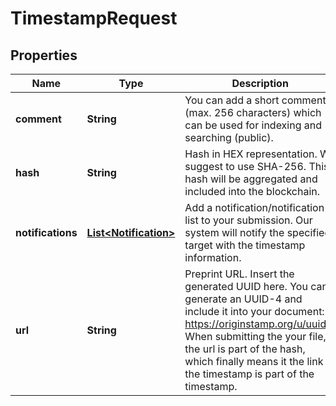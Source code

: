 
# TimestampRequest

## Properties
Name | Type | Description | Notes
------------ | ------------- | ------------- | -------------
**comment** | **String** | You can add a short comment (max. 256 characters) which can be used for indexing and searching (public). |  [optional]
**hash** | **String** | Hash in HEX representation. We suggest to use SHA-256. This hash will be aggregated and included into the blockchain. | 
**notifications** | [**List&lt;Notification&gt;**](Notification.md) | Add a notification/notification list to your submission. Our system will notify the specified target with the timestamp information. |  [optional]
**url** | **String** | Preprint URL. Insert the generated UUID here. You can generate an UUID-4 and include it into your document: https://originstamp.org/u/uuid4. When submitting the your file, the url is part of the hash, which finally means it the link to the timestamp is part of the timestamp. |  [optional]



